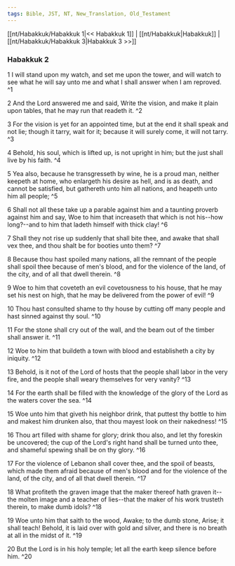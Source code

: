```yaml
---
tags: Bible, JST, NT, New_Translation, Old_Testament
---
```


[[nt/Habakkuk/Habakkuk 1|<< Habakkuk 1]] | [[nt/Habakkuk|Habakkuk]] | [[nt/Habakkuk/Habakkuk 3|Habakkuk 3 >>]]

### Habakkuk 2

1 I will stand upon my watch, and set me upon the tower, and will watch to see what he will say unto me and what I shall answer when I am reproved.  ^1

2 And the Lord answered me and said, Write the vision, and make it plain upon tables, that he may run that readeth it.  ^2

3 For the vision is yet for an appointed time, but at the end it shall speak and not lie; though it tarry, wait for it; because it will surely come, it will not tarry.  ^3

4 Behold, his soul, which is lifted up, is not upright in him; but the just shall live by his faith.  ^4

5 Yea also, because he transgresseth by wine, he is a proud man, neither keepeth at home, who enlargeth his desire as hell, and is as death, and cannot be satisfied, but gathereth unto him all nations, and heapeth unto him all people;  ^5

6 Shall not all these take up a parable against him and a taunting proverb against him and say, Woe to him that increaseth that which is not his\--how long?\--and to him that ladeth himself with thick clay!  ^6

7 Shall they not rise up suddenly that shall bite thee, and awake that shall vex thee, and thou shalt be for booties unto them?  ^7

8 Because thou hast spoiled many nations, all the remnant of the people shall spoil thee because of men\'s blood, and for the violence of the land, of the city, and of all that dwell therein.  ^8

9 Woe to him that coveteth an evil covetousness to his house, that he may set his nest on high, that he may be delivered from the power of evil!  ^9

10 Thou hast consulted shame to thy house by cutting off many people and hast sinned against thy soul.  ^10

11 For the stone shall cry out of the wall, and the beam out of the timber shall answer it.  ^11

12 Woe to him that buildeth a town with blood and establisheth a city by iniquity.  ^12

13 Behold, is it not of the Lord of hosts that the people shall labor in the very fire, and the people shall weary themselves for very vanity?  ^13

14 For the earth shall be filled with the knowledge of the glory of the Lord as the waters cover the sea.  ^14

15 Woe unto him that giveth his neighbor drink, that puttest thy bottle to him and makest him drunken also, that thou mayest look on their nakedness!  ^15

16 Thou art filled with shame for glory; drink thou also, and let thy foreskin be uncovered; the cup of the Lord\'s right hand shall be turned unto thee, and shameful spewing shall be on thy glory.  ^16

17 For the violence of Lebanon shall cover thee, and the spoil of beasts, which made them afraid because of men\'s blood and for the violence of the land, of the city, and of all that dwell therein.  ^17

18 What profiteth the graven image that the maker thereof hath graven it\--the molten image and a teacher of lies\--that the maker of his work trusteth therein, to make dumb idols?  ^18

19 Woe unto him that saith to the wood, Awake; to the dumb stone, Arise; it shall teach! Behold, it is laid over with gold and silver, and there is no breath at all in the midst of it.  ^19

20 But the Lord is in his holy temple; let all the earth keep silence before him.  ^20

 
